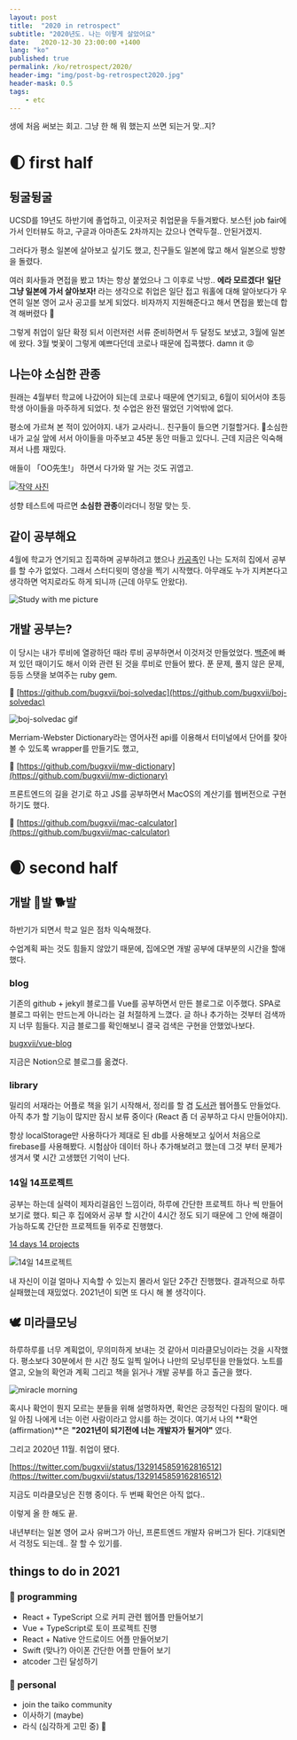 ```yaml
---
layout: post
title:  "2020 in retrospect"
subtitle: "2020년도. 나는 이렇게 살았어요"
date:   2020-12-30 23:00:00 +1400
lang: "ko"
published: true
permalink: /ko/retrospect/2020/
header-img: "img/post-bg-retrospect2020.jpg"
header-mask: 0.5
tags:
    - etc
---
```


생에 처음 써보는 회고. 그냥 한 해 뭐 했는지 쓰면 되는거 맞..지?

# 🌓 first half

## 뒹굴뒹굴

UCSD를 19년도 하반기에 졸업하고, 이곳저곳 취업문을 두들겨봤다. 보스턴 job fair에 가서 인터뷰도 하고, 구글과 아마존도 2차까지는 갔으나 연락두절.. 안된거겠지. 

그러다가 평소 일본에 살아보고 싶기도 했고, 친구들도 일본에 많고 해서 일본으로 방향을 돌렸다. 

여러 회사들과 면접을 봤고 1차는 항상 붙었으나 그 이후로 낙방.. **에라 모르겠다!** **일단 그냥 일본에 가서 살아보자!** 라는 생각으로 취업은 일단 접고 워홀에 대해 알아보다가 우연히 일본 영어 교사 공고를 보게 되었다. 비자까지 지원해준다고 해서 면접을 봤는데 합격 해버렸다 🤭

그렇게 취업이 일단 확정 되서 이런저런 서류 준비하면서 두 달정도 보냈고, 3월에 일본에 왔다. 3월 벚꽃이 그렇게 예쁘다던데 코로나 때문에 집콕했다. damn it 😡

## 나는야 소심한 관종

원래는 4월부터 학교에 나갔어야 되는데 코로나 때문에 연기되고, 6월이 되어서야 초등학생 아이들을 마주하게 되었다. 첫 수업은 완전 떨었던 기억밖에 없다. 

평소에 가르쳐 본 적이 있어야지. 내가 교사라니.. 친구들이 들으면 기절할거다. 🐶소심한  내가 교실 앞에 서서 아이들을 마주보고 45분 동안 떠들고 있다니. 근데 지금은 익숙해져서 나름 재밌다. 

애들이 「OO先生!」 하면서 다가와 말 거는 것도 귀엽고. 

[![작약 사진](/img/in-post/retrospect/2020/peony.png)](https://lu42.co.kr/campaign/flowergarden/mbti.php)

성향 테스트에 따르면 **소심한 관종**이라더니 정말 맞는 듯.

## 같이 공부해요

4월에 학교가 연기되고 집콕하며 공부하려고 했으나 [카공족](https://namu.wiki/w/카공족)인 나는 도저히 집에서 공부를 할 수가 없었다. 그래서 스터디윗미 영상을 찍기 시작했다. 아무래도 누가 지켜본다고 생각하면 억지로라도 하게 되니까 (근데 아무도 안왔다).

![Study with me picture](/img/in-post/retrospect/2020/studywithme.png)

## 개발 공부는?

이 당시는 내가 루비에 열광하던 때라 루비 공부하면서 이것저것 만들었었다. [백준](https://www.acmicpc.net)에 빠져 있던 때이기도 해서 이와 관련 된 것을 루비로 만들어 봤다. 푼 문제, 풀지 않은 문제, 등등 스탯을 보여주는 ruby gem.

🔗 [https://github.com/bugxvii/boj-solvedac](https://github.com/bugxvii/boj-solvedac)

![boj-solvedac gif](https://github.com/euisblue/boj-solvedac/raw/master/example.gif)

Merriam-Webster Dictionary라는 영어사전 api를 이용해서 터미널에서 단어를 찾아볼 수 있도록 wrapper를 만들기도 했고,

🔗 [https://github.com/bugxvii/mw-dictionary](https://github.com/bugxvii/mw-dictionary)

프론트엔드의 길을 걷기로 하고 JS를 공부하면서 MacOS의 계산기를 웹버전으로 구현하기도 했다.

🔗 [https://github.com/bugxvii/mac-calculator](https://github.com/bugxvii/mac-calculator)

# 🌒 second half

## 개발 🐶발 🐕발

하반기가 되면서 학교 일은 점차 익숙해졌다. 

수업계획 짜는 것도 힘들지 않았기 때문에, 집에오면 개발 공부에 대부분의 시간을 할애했다. 

### blog

기존의 github + jekyll 블로그를 Vue를 공부하면서 만든 블로그로 이주했다. SPA로 블로그 따위는 만드는게 아니라는 걸 처절하게 느꼈다. 글 하나 추가하는 것부터 검색까지 너무 힘들다. 지금 블로그를 확인해보니 결국 검색은 구현을 안했었나보다.

[bugxvii/vue-blog](https://github.com/bugxvii/vue-blog)

지금은 Notion으로 블로그를 옮겼다.

### library

밀리의 서재라는 어플로 책을 읽기 시작해서, 정리를 할 겸 [도서관](https://github.com/euisblue/library) 웹어플도 만들었다. 아직 추가 할 기능이 많지만 잠시 보류 중이다 (React 좀 더 공부하고 다시 만들어야지).

항상 localStorage만 사용하다가 제대로 된 db를 사용해보고 싶어서 처음으로 firebase를 사용해봤다. 시험삼아 데이터 하나 추가해보려고 했는데 그것 부터 문제가 생겨서 몇 시간 고생했던 기억이 난다.

### 14일 14프로젝트

공부는 하는데 실력이 제자리걸음인 느낌이라, 하루에 간단한 프로젝트 하나 씩 만들어보기로 했다. 퇴근 후 집에와서 공부 할 시간이 4시간 정도 되기 때문에 그 안에 해결이 가능하도록 간단한 프로젝트들 위주로 진행했다. 

[14 days 14 projects](https://www.notion.so/cdddc587280b406ea4a995fa3c22f112)

![14일 14프로젝트](/img/in-post/retrospect/2020/14days14projects.png)

내 자신이 이걸 얼마나 지속할 수 있는지 몰라서 일단 2주간 진행했다. 결과적으로 하루 실패했는데 재밌었다. 2021년이 되면 또 다시 해 볼 생각이다.

## 🕊️ 미라클모닝

하루하루를 너무 계획없이, 무의미하게 보내는 것 같아서 미라클모닝이라는 것을 시작했다. 평소보다 30분에서 한 시간 정도 일찍 일어나 나만의 모닝루틴을 만들었다. 노트를 열고, 오늘의 확언과 계획 그리고 책을 읽거나 개발 공부를 하고 출근을 했다. 

![miracle morning](/img/in-post/retrospect/2020/miraclemorning.png)

혹시나 확언이 뭔지 모르는 분들을 위해 설명하자면, 확언은 긍정적인 다짐의 말이다.  매일 아침 나에게 너는 이런 사람이라고 암시를 하는 것이다. 여기서 나의 **확언(affirmation)**은 **"2021년이 되기전에 너는 개발자가 될거야"**  였다. 

그리고 2020년 11월. 취업이 됐다.

[https://twitter.com/bugxvii/status/1329145859162816512](https://twitter.com/bugxvii/status/1329145859162816512)

지금도 미라클모닝은 진행 중이다. 두 번째 확언은 아직 없다..

이렇게 올 한 해도 끝. 

내년부터는 일본 영어 교사 유버그가 아닌, 프론트엔드 개발자 유버그가 된다. 기대되면서 걱정도 되는데.. 잘 할 수 있기를.

## things to do in 2021

### 🧸 programming

- React + TypeScript 으로 커피 관련 웹어플 만들어보기
- Vue + TypeScript로 토이 프로젝트 진행
- React + Native 안드로이드 어플 만들어보기
- Swift (맞나?) 아이폰 간단한 어플 만들어 보기
- atcoder 그린 달성하기

### 🤔 personal

- join the taiko community
- 이사하기 (maybe)
- 라식 (심각하게 고민 중) 🤔